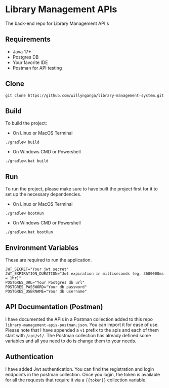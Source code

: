 # Library Management APIs
The back-end repo for Library Management API's

## Requirements
- Java 17+
- Postgres DB
- Your favorite IDE
- Postman for API testing

## Clone
```
git clone https://github.com/willynganga/library-management-system.git
```

## Build
To build the project:
- On Linux or MacOS Terminal
```
./gradlew build
```
- On Windows CMD or Powershell
```
./gradlew.bat build
```

## Run
To run the project, please make sure to have built the project first for it to set up the necessary dependencies.
- On Linux or MacOS Terminal
```
./gradlew bootRun
```
- On Windows CMD or Powershell
```
./gradlew.bat bootRun
```

## Environment Variables
These are required to run the application.
```
JWT_SECRET="Your jwt secret"
JWT_EXPIRATION_DURATION="Jwt expiration in milliseconds (eg. 3600000ms = 1hr)"
POSTGRES_URL="Your Postgres db url"
POSTGRES_PASSWORD="Your db password"
POSTGRES_USERNAME="Your db username"
```

## API Documentation (Postman)
I have documented the APIs in a Postman collection added to this repo `library-management-apis-postman.json`. 
You can import it for ease of use. Please note that I have appended a `v1` prefix to the apis and each of them start
with `/api/v1/`. 
The Postman collection has already defined some variables and all you need to do is change them to your needs.

## Authentication
I have added Jwt authentication. You can find the registration and login endpoints in the postman collection.
Once you login, the token is available for all the requests that require it via a `{{token}}` 
collection variable.
